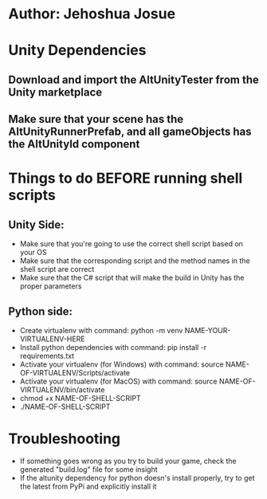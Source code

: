 # Author: Jehoshua Josue
# Unity Dependencies
## Download and import the AltUnityTester from the Unity marketplace
## Make sure that your scene has the AltUnityRunnerPrefab, and all gameObjects has the AltUnityId component

# Things to do BEFORE running shell scripts
## Unity Side:
- Make sure that you're going to use the correct shell script based on your OS
- Make sure that the corresponding script and the method names in the shell script are correct
- Make sure that the C# script that will make the build in Unity has the proper parameters

## Python side:
- Create virtualenv with command: python -m venv NAME-YOUR-VIRTUALENV-HERE
- Install python dependencies with command: pip install -r requirements.txt
- Activate your virtualenv (for Windows) with command: source NAME-OF-VIRTUALENV/Scripts/activate 
- Activate your virtualenv (for MacOS) with command: source NAME-OF-VIRTUALENV/bin/activate
- chmod +x NAME-OF-SHELL-SCRIPT
- ./NAME-OF-SHELL-SCRIPT

# Troubleshooting
- If something goes wrong as you try to build your game, check the generated "build.log" file for some insight
- If the altunity dependency for python doesn's install properly, try to get the latest from PyPi and explicitly install it